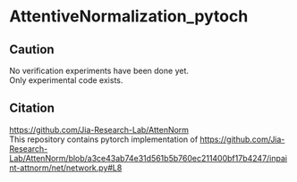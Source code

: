 # AttentiveNormalization_pytoch  
## Caution  
No verification experiments have been done yet.  
Only experimental code exists.  

## Citation  
https://github.com/Jia-Research-Lab/AttenNorm  
This repository contains pytorch implementation of https://github.com/Jia-Research-Lab/AttenNorm/blob/a3ce43ab74e31d561b5b760ec211400bf17b4247/inpaint-attnorm/net/network.py#L8
